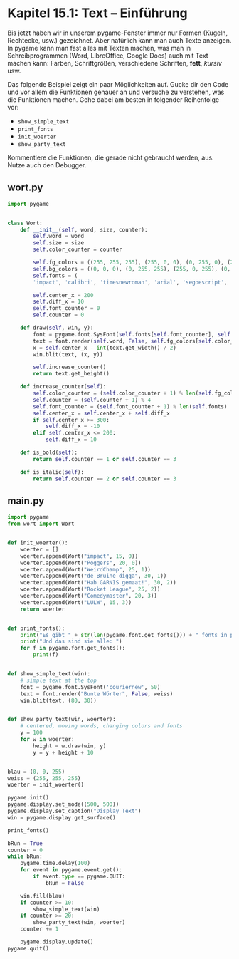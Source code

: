 # Kapitel 15.1: Text – Einführung

Bis jetzt haben wir in unserem pygame-Fenster immer nur Formen (Kugeln, Rechtecke, usw.) gezeichnet. Aber natürlich kann
man auch Texte anzeigen. In pygame kann man fast alles mit Texten machen, was man in Schreibprogrammen (Word,
LibreOffice, Google Docs) auch mit Text machen kann: Farben, Schriftgrößen, verschiedene Schriften, **fett**, *kursiv* usw.

Das folgende Beispiel zeigt ein paar Möglichkeiten auf. Gucke dir den Code und vor allem die Funktionen genauer an und
versuche zu verstehen, was die Funktionen machen. Gehe dabei am besten in folgender Reihenfolge vor:

* `show_simple_text`
* `print_fonts`
* `init_woerter`
* `show_party_text`
  
Kommentiere die Funktionen, die gerade nicht gebraucht werden, aus. Nutze auch den Debugger.

## wort.py

```python
import pygame


class Wort:
    def __init__(self, word, size, counter):
        self.word = word
        self.size = size
        self.color_counter = counter

        self.fg_colors = ((255, 255, 255), (255, 0, 0), (0, 255, 0), (255, 255, 0), (0, 255, 255))
        self.bg_colors = ((0, 0, 0), (0, 255, 255), (255, 0, 255), (0, 0, 255), (255, 0, 0))
        self.fonts = (
        'impact', 'calibri', 'timesnewroman', 'arial', 'segoescript', 'lucidasans', 'consolas', 'comicsansms')

        self.center_x = 200
        self.diff_x = 10
        self.font_counter = 0
        self.counter = 0

    def draw(self, win, y):
        font = pygame.font.SysFont(self.fonts[self.font_counter], self.size, self.is_bold(), self.is_italic())
        text = font.render(self.word, False, self.fg_colors[self.color_counter], self.bg_colors[self.color_counter])
        x = self.center_x - int(text.get_width() / 2)
        win.blit(text, (x, y))

        self.increase_counter()
        return text.get_height()

    def increase_counter(self):
        self.color_counter = (self.color_counter + 1) % len(self.fg_colors)
        self.counter = (self.counter + 1) % 4
        self.font_counter = (self.font_counter + 1) % len(self.fonts)
        self.center_x = self.center_x + self.diff_x
        if self.center_x >= 300:
            self.diff_x = -10
        elif self.center_x <= 200:
            self.diff_x = 10

    def is_bold(self):
        return self.counter == 1 or self.counter == 3

    def is_italic(self):
        return self.counter == 2 or self.counter == 3
```

## main.py

```python
import pygame
from wort import Wort


def init_woerter():
    woerter = []
    woerter.append(Wort("impact", 15, 0))
    woerter.append(Wort("Poggers", 20, 0))
    woerter.append(Wort("WeirdChamp", 25, 1))
    woerter.append(Wort("de Bruine digga", 30, 1))
    woerter.append(Wort("Hab GARNIS gemaat!", 30, 2))
    woerter.append(Wort("Rocket League", 25, 2))
    woerter.append(Wort("Comedymaster", 20, 3))
    woerter.append(Wort("LULW", 15, 3))
    return woerter


def print_fonts():
    print("Es gibt " + str(len(pygame.font.get_fonts())) + " fonts in pygame!")
    print("Und das sind sie alle: ")
    for f in pygame.font.get_fonts():
        print(f)


def show_simple_text(win):
    # simple text at the top
    font = pygame.font.SysFont('couriernew', 50)
    text = font.render("Bunte Wörter", False, weiss)
    win.blit(text, (80, 30))


def show_party_text(win, woerter):
    # centered, moving words, changing colors and fonts
    y = 100
    for w in woerter:
        height = w.draw(win, y)
        y = y + height + 10


blau = (0, 0, 255)
weiss = (255, 255, 255)
woerter = init_woerter()

pygame.init()
pygame.display.set_mode((500, 500))
pygame.display.set_caption("Display Text")
win = pygame.display.get_surface()

print_fonts()

bRun = True
counter = 0
while bRun:
    pygame.time.delay(100)
    for event in pygame.event.get():
        if event.type == pygame.QUIT:
            bRun = False

    win.fill(blau)
    if counter >= 10:
        show_simple_text(win)
    if counter >= 20:
        show_party_text(win, woerter)
    counter += 1

    pygame.display.update()
pygame.quit()
```